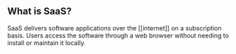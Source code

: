 
## What is SaaS?

SaaS delivers software applications over the [[internet]] on a subscription basis. Users access the software through a web browser without needing to install or maintain it locally.
